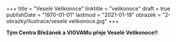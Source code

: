 +++
title = "Veselé Velikonoce"
linktitle = "velikonoce"
draft = true
publishDate = "1970-01-01"
lastmod = "2021-01-18"
obrazek = "2-obrazky/ilustrace/veselé velikonoce.jpg"
+++

**Tým Centra Břežánek a VIGVAMu přeje Veselé Velikonoce!!**   
